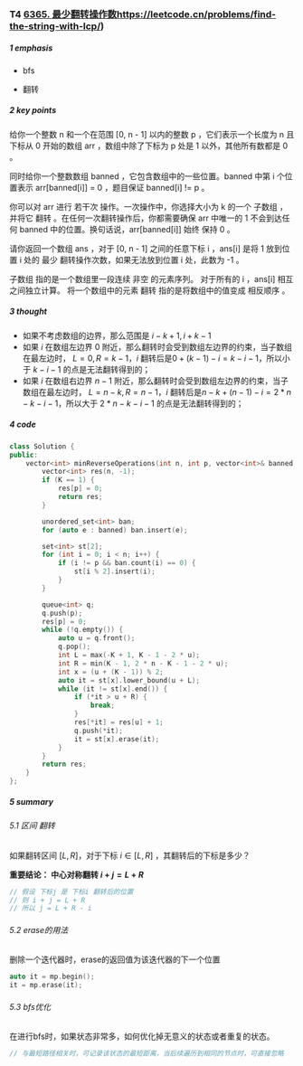 ### T4 [6365. 最少翻转操作数](https://leetcode.cn/problems/minimum-reverse-operations/)https://leetcode.cn/problems/find-the-string-with-lcp/)

##### 1 emphasis

* bfs

* 翻转

  

##### 2 key points

给你一个整数 n 和一个在范围 [0, n - 1] 以内的整数 p ，它们表示一个长度为 n 且下标从 0 开始的数组 arr ，数组中除了下标为 p 处是 1 以外，其他所有数都是 0 。

同时给你一个整数数组 banned ，它包含数组中的一些位置。banned 中第 i 个位置表示 arr[banned[i]] = 0 ，题目保证 banned[i] != p 。

你可以对 arr 进行 若干次 操作。一次操作中，你选择大小为 k 的一个 子数组 ，并将它 翻转 。在任何一次翻转操作后，你都需要确保 arr 中唯一的 1 不会到达任何 banned 中的位置。换句话说，arr[banned[i]] 始终 保持 0 。

请你返回一个数组 ans ，对于 [0, n - 1] 之间的任意下标 i ，ans[i] 是将 1 放到位置 i 处的 最少 翻转操作次数，如果无法放到位置 i 处，此数为 -1 。

子数组 指的是一个数组里一段连续 非空 的元素序列。
对于所有的 i ，ans[i] 相互之间独立计算。
将一个数组中的元素 翻转 指的是将数组中的值变成 相反顺序 。

##### 3 thought

- 如果不考虑数组的边界，那么范围是 $i - k + 1, i + k - 1$
- 如果 $i$ 在数组左边界 $0$ 附近，那么翻转时会受到数组左边界的约束，当子数组在最左边时， $L=0,R=k-1$，$i$ 翻转后是$0+(k-1)-i=k-i-1$，所以小于 $k - i - 1$ 的点是无法翻转得到的；
- 如果 $i$ 在数组右边界 $n-1$ 附近，那么翻转时会受到数组左边界的约束，当子数组在最左边时， $L=n-k,R=n-1$，$i$ 翻转后是$n-k+(n-1)-i=2*n-k-i-1$，所以大于 $2*n - k-i - 1$ 的点是无法翻转得到的；

##### 4 code

```cpp
class Solution {
public:
    vector<int> minReverseOperations(int n, int p, vector<int>& banned, int K) {
        vector<int> res(n, -1);
        if (K == 1) {
            res[p] = 0;
            return res;
        }

        unordered_set<int> ban;
        for (auto e : banned) ban.insert(e);

        set<int> st[2];
        for (int i = 0; i < n; i++) {
            if (i != p && ban.count(i) == 0) {
                st[i % 2].insert(i);
            }
        }

        queue<int> q;
        q.push(p);
        res[p] = 0;
        while (!q.empty()) {
            auto u = q.front();
            q.pop();
            int L = max(-K + 1, K - 1 - 2 * u);
            int R = min(K - 1, 2 * n - K - 1 - 2 * u);
            int x = (u + (K - 1)) % 2;
            auto it = st[x].lower_bound(u + L);
            while (it != st[x].end()) {
                if (*it > u + R) {
                    break;
                }
                res[*it] = res[u] + 1;
                q.push(*it);
                it = st[x].erase(it);
            }
        }
        return res;
    }
};
```



##### 5 summary

###### 5.1 区间 翻转

如果翻转区间 $[L,R]$，对于下标 $i \in [L, R]$ ，其翻转后的下标是多少？

**重要结论： 中心对称翻转    $i + j = L + R$**

```cpp
// 假设 下标j 是 下标i 翻转后的位置
// 则 i + j = L + R
// 所以 j = L + R - i
```



###### 5.2 erase的用法

删除一个迭代器时，erase的返回值为该迭代器的下一个位置

```cpp
auto it = mp.begin();
it = mp.erase(it);
```



###### 5.3 bfs优化

在进行bfs时，如果状态非常多，如何优化掉无意义的状态或者重复的状态。

```cpp
// 与最短路径相关时，可记录该状态的最短距离，当后续遍历到相同的节点时，可直接忽略
```

